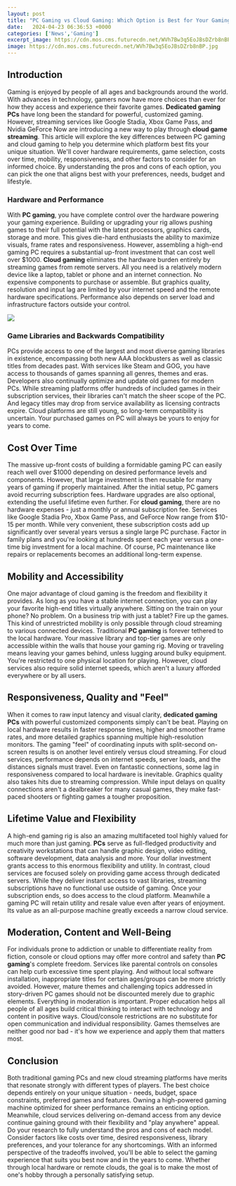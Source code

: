 ```yaml
---
layout: post
title: "PC Gaming vs Cloud Gaming: Which Option is Best for Your Gaming Needs?"
date:   2024-04-23 06:36:53 +0000
categories: ['News','Gaming']
excerpt_image: https://cdn.mos.cms.futurecdn.net/WVh7Bw3q5EoJBsDZrb8nBP.jpg
image: https://cdn.mos.cms.futurecdn.net/WVh7Bw3q5EoJBsDZrb8nBP.jpg
---
```


## Introduction
Gaming is enjoyed by people of all ages and backgrounds around the world. With advances in technology, gamers now have more choices than ever for how they access and experience their favorite games. **Dedicated gaming PCs** have long been the standard for powerful, customized gaming. However, streaming services like Google Stadia, Xbox Game Pass, and Nvidia GeForce Now are introducing a new way to play through **cloud game streaming**. 
This article will explore the key differences between PC gaming and cloud gaming to help you determine which platform best fits your unique situation. We'll cover hardware requirements, game selection, costs over time, mobility, responsiveness, and other factors to consider for an informed choice. By understanding the pros and cons of each option, you can pick the one that aligns best with your preferences, needs, budget and lifestyle.
### Hardware and Performance 
With **PC gaming**, you have complete control over the hardware powering your gaming experience. Building or upgrading your rig allows pushing games to their full potential with the latest processors, graphics cards, storage and more. This gives die-hard enthusiasts the ability to maximize visuals, frame rates and responsiveness. However, assembling a high-end gaming PC requires a substantial up-front investment that can cost well over $1000.
**Cloud gaming** eliminates the hardware burden entirely by streaming games from remote servers. All you need is a relatively modern device like a laptop, tablet or phone and an internet connection. No expensive components to purchase or assemble. But graphics quality, resolution and input lag are limited by your internet speed and the remote hardware specifications. Performance also depends on server load and infrastructure factors outside your control.

![](https://2game.com/wp/wp-content/uploads/2020/02/How-cloud-gaming-works-and-what-is-cloud-gaming.jpg)
### Game Libraries and Backwards Compatibility
PCs provide access to one of the largest and most diverse gaming libraries in existence, encompassing both new AAA blockbusters as well as classic titles from decades past. With services like Steam and GOG, you have access to thousands of games spanning all genres, themes and eras. Developers also continually optimize and update old games for modern PCs.
While streaming platforms offer hundreds of included games in their subscription services, their libraries can't match the sheer scope of the PC. And legacy titles may drop from service availability as licensing contracts expire. Cloud platforms are still young, so long-term compatibility is uncertain. Your purchased games on PC will always be yours to enjoy for years to come.
## Cost Over Time 
The massive up-front costs of building a formidable gaming PC can easily reach well over $1000 depending on desired performance levels and components. However, that large investment is then reusable for many years of gaming if properly maintained. After the initial setup, PC gamers avoid recurring subscription fees. Hardware upgrades are also optional, extending the useful lifetime even further.
For **cloud gaming**, there are no hardware expenses - just a monthly or annual subscription fee. Services like Google Stadia Pro, Xbox Game Pass, and GeForce Now range from $10-15 per month. While very convenient, these subscription costs add up significantly over several years versus a single large PC purchase. Factor in family plans and you're looking at hundreds spent each year versus a one-time big investment for a local machine. Of course, PC maintenance like repairs or replacements becomes an additional long-term expense.
## Mobility and Accessibility  
One major advantage of cloud gaming is the freedom and flexibility it provides. As long as you have a stable internet connection, you can play your favorite high-end titles virtually anywhere. Sitting on the train on your phone? No problem. On a business trip with just a tablet? Fire up the games. This kind of unrestricted mobility is only possible through cloud streaming to various connected devices.
Traditional **PC gaming** is forever tethered to the local hardware. Your massive library and top-tier games are only accessible within the walls that house your gaming rig. Moving or traveling means leaving your games behind, unless lugging around bulky equipment. You're restricted to one physical location for playing. However, cloud services also require solid internet speeds, which aren't a luxury afforded everywhere or by all users.
## Responsiveness, Quality and "Feel"
When it comes to raw input latency and visual clarity, **dedicated gaming PCs** with powerful customized components simply can't be beat. Playing on local hardware results in faster response times, higher and smoother frame rates, and more detailed graphics spanning multiple high-resolution monitors. The gaming "feel" of coordinating inputs with split-second on-screen results is on another level entirely versus cloud streaming.
For cloud services, performance depends on internet speeds, server loads, and the distances signals must travel. Even on fantastic connections, some lag in responsiveness compared to local hardware is inevitable. Graphics quality also takes hits due to streaming compression. While input delays on quality connections aren't a dealbreaker for many casual games, they make fast-paced shooters or fighting games a tougher proposition.
## Lifetime Value and Flexibility 
A high-end gaming rig is also an amazing multifaceted tool highly valued for much more than just gaming. **PCs** serve as full-fledged productivity and creativity workstations that can handle graphic design, video editing, software development, data analysis and more. Your dollar investment grants access to this enormous flexibility and utility. 
In contrast, cloud services are focused solely on providing game access through dedicated servers. While they deliver instant access to vast libraries, streaming subscriptions have no functional use outside of gaming. Once your subscription ends, so does access to the cloud platform. Meanwhile a gaming PC will retain utility and resale value even after years of enjoyment. Its value as an all-purpose machine greatly exceeds a narrow cloud service.
## Moderation, Content and Well-Being
For individuals prone to addiction or unable to differentiate reality from fiction, console or cloud options may offer more control and safety than **PC gaming**'s complete freedom. Services like parental controls on consoles can help curb excessive time spent playing. And without local software installation, inappropriate titles for certain ages/groups can be more strictly avoided. 
However, mature themes and challenging topics addressed in story-driven PC games should not be discounted merely due to graphic elements. Everything in moderation is important. Proper education helps all people of all ages build critical thinking to interact with technology and content in positive ways. Cloud/console restrictions are no substitute for open communication and individual responsibility. Games themselves are neither good nor bad - it's how we experience and apply them that matters most.
## Conclusion
Both traditional gaming PCs and new cloud streaming platforms have merits that resonate strongly with different types of players. The best choice depends entirely on your unique situation - needs, budget, space constraints, preferred games and features. Owning a high-powered gaming machine optimized for sheer performance remains an enticing option. Meanwhile, cloud services delivering on-demand access from any device continue gaining ground with their flexibility and "play anywhere" appeal.
Do your research to fully understand the pros and cons of each model. Consider factors like costs over time, desired responsiveness, library preferences, and your tolerance for any shortcomings. With an informed perspective of the tradeoffs involved, you'll be able to select the gaming experience that suits you best now and in the years to come. Whether through local hardware or remote clouds, the goal is to make the most of one's hobby through a personally satisfying setup.